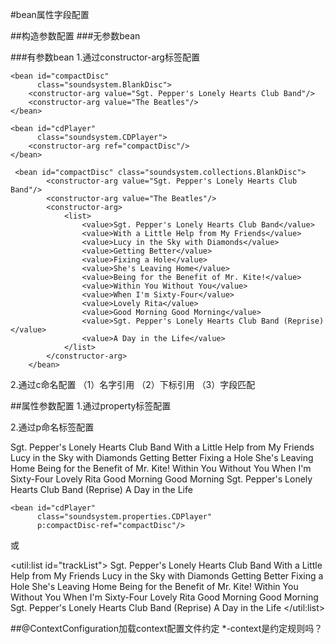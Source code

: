 #bean属性字段配置

##构造参数配置
###无参数bean
<bean id="compactDisc" class="soundsystem.SgtPeppers"/>

###有参数bean
1.通过constructor-arg标签配置

    <bean id="compactDisc"
          class="soundsystem.BlankDisc">
        <constructor-arg value="Sgt. Pepper's Lonely Hearts Club Band"/>
        <constructor-arg value="The Beatles"/>
    </bean>

    <bean id="cdPlayer"
          class="soundsystem.CDPlayer">
        <constructor-arg ref="compactDisc"/>
    </bean>

     <bean id="compactDisc" class="soundsystem.collections.BlankDisc">
            <constructor-arg value="Sgt. Pepper's Lonely Hearts Club Band"/>
            <constructor-arg value="The Beatles"/>
            <constructor-arg>
                <list>
                    <value>Sgt. Pepper's Lonely Hearts Club Band</value>
                    <value>With a Little Help from My Friends</value>
                    <value>Lucy in the Sky with Diamonds</value>
                    <value>Getting Better</value>
                    <value>Fixing a Hole</value>
                    <value>She's Leaving Home</value>
                    <value>Being for the Benefit of Mr. Kite!</value>
                    <value>Within You Without You</value>
                    <value>When I'm Sixty-Four</value>
                    <value>Lovely Rita</value>
                    <value>Good Morning Good Morning</value>
                    <value>Sgt. Pepper's Lonely Hearts Club Band (Reprise)</value>
                    <value>A Day in the Life</value>
                </list>
            </constructor-arg>
        </bean>

2.通过c命名配置
  （1）名字引用
  <bean id="cdPlayer" class="soundsystem.CDPlayer"
          c:cd-ref="compactDisc"/>
  （2）下标引用
  <bean id="cdPlayer1" class="soundsystem.CDPlayer"
            c:_0-ref="compactDisc"/>
  （3）字段匹配
  <bean id="compactDisc" class="soundsystem.BlankDisc"
            c:_0="Sgt. Pepper's Lonely Hearts Club Band"
            c:_1="The Beatles"/>

##属性参数配置
1.通过property标签配置
<bean id="cdPlayer" class="soundsystem.properties.CDPlayer">
        <property name="compactDisc" ref="compactDisc"/>
    </bean>


2.通过p命名标签配置

  <bean id="compactDisc"
          class="soundsystem.properties.BlankDisc"
          p:title="Sgt. Pepper's Lonely Hearts Club Band"
          p:artist="The Beatles">
        <property name="tracks">
            <list>
                <value>Sgt. Pepper's Lonely Hearts Club Band</value>
                <value>With a Little Help from My Friends</value>
                <value>Lucy in the Sky with Diamonds</value>
                <value>Getting Better</value>
                <value>Fixing a Hole</value>
                <value>She's Leaving Home</value>
                <value>Being for the Benefit of Mr. Kite!</value>
                <value>Within You Without You</value>
                <value>When I'm Sixty-Four</value>
                <value>Lovely Rita</value>
                <value>Good Morning Good Morning</value>
                <value>Sgt. Pepper's Lonely Hearts Club Band (Reprise)</value>
                <value>A Day in the Life</value>
            </list>
        </property>
  </bean>

    <bean id="cdPlayer"
          class="soundsystem.properties.CDPlayer"
          p:compactDisc-ref="compactDisc"/>


  或

   <bean id="compactDisc"
              class="soundsystem.properties.BlankDisc"
              p:title="Sgt. Pepper's Lonely Hearts Club Band"
              p:artist="The Beatles"
              p:tracks-ref="trackList"/>

   <util:list id="trackList">
            <value>Sgt. Pepper's Lonely Hearts Club Band</value>
            <value>With a Little Help from My Friends</value>
            <value>Lucy in the Sky with Diamonds</value>
            <value>Getting Better</value>
            <value>Fixing a Hole</value>
            <value>She's Leaving Home</value>
            <value>Being for the Benefit of Mr. Kite!</value>
            <value>Within You Without You</value>
            <value>When I'm Sixty-Four</value>
            <value>Lovely Rita</value>
            <value>Good Morning Good Morning</value>
            <value>Sgt. Pepper's Lonely Hearts Club Band (Reprise)</value>
            <value>A Day in the Life</value>
   </util:list>


##@ContextConfiguration加载context配置文件约定
*-context是约定规则吗？